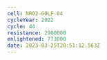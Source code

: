 ```yaml
---
cell: NR02-GOLF-04
cycleYear: 2022
cycle: 44
resistance: 2900000
enlightened: 773000
date: 2023-03-25T20:51:12.563Z
---
```

